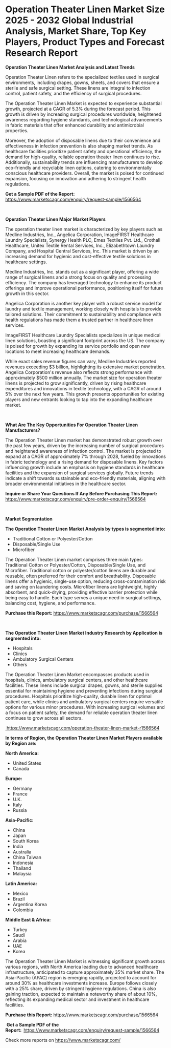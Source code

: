 <p><h1>Operation Theater Linen Market Size 2025 - 2032 Global Industrial Analysis, Market Share, Top Key Players, Product Types and Forecast Research Report</h1></p><p><strong>Operation Theater Linen Market Analysis and Latest Trends</strong></p>
<p><p>Operation Theater Linen refers to the specialized textiles used in surgical environments, including drapes, gowns, sheets, and covers that ensure a sterile and safe surgical setting. These linens are integral to infection control, patient safety, and the efficiency of surgical procedures. </p><p>The Operation Theater Linen Market is expected to experience substantial growth, projected at a CAGR of 5.3% during the forecast period. This growth is driven by increasing surgical procedures worldwide, heightened awareness regarding hygiene standards, and technological advancements in fabric materials that offer enhanced durability and antimicrobial properties. </p><p>Moreover, the adoption of disposable linens due to their convenience and effectiveness in infection prevention is also shaping market trends. As healthcare facilities prioritize patient safety and operational efficiency, the demand for high-quality, reliable operation theater linen continues to rise. Additionally, sustainability trends are influencing manufacturers to develop eco-friendly and recyclable linen options, catering to environmentally conscious healthcare providers. Overall, the market is poised for continued expansion, focusing on innovation and adhering to stringent health regulations.</p></p>
<p><strong>Get a Sample PDF of the Report:&nbsp;</strong> <a href="https://www.marketscagr.com/enquiry/request-sample/1566564?utm_campaign=3432&utm_medium=2&utm_source=Github&utm_content=ia&utm_term=22032025&utm_id=operation-theater-linen">https://www.marketscagr.com/enquiry/request-sample/1566564</a></p>
<p>&nbsp;</p>
<p><strong>Operation Theater Linen Major Market Players</strong></p>
<p><p>The operation theater linen market is characterized by key players such as Medline Industries, Inc., Angelica Corporation, ImageFIRST Healthcare Laundry Specialists, Synergy Health PLC, Emes Textiles Pvt. Ltd., Crothall Healthcare, Unitex Textile Rental Services, Inc., Elizabethtown Laundry Company, and Hospital Central Services, Inc. This market is driven by an increasing demand for hygienic and cost-effective textile solutions in healthcare settings.</p><p>Medline Industries, Inc. stands out as a significant player, offering a wide range of surgical linens and a strong focus on quality and processing efficiency. The company has leveraged technology to enhance its product offerings and improve operational performance, positioning itself for future growth in this sector.</p><p>Angelica Corporation is another key player with a robust service model for laundry and textile management, working closely with hospitals to provide tailored solutions. Their commitment to sustainability and compliance with health regulations has made them a trusted partner in healthcare linen services.</p><p>ImageFIRST Healthcare Laundry Specialists specializes in unique medical linen solutions, boasting a significant footprint across the US. The company is poised for growth by expanding its service portfolio and open new locations to meet increasing healthcare demands.</p><p>While exact sales revenue figures can vary, Medline Industries reported revenues exceeding $3 billion, highlighting its extensive market penetration. Angelica Corporation's revenue also reflects strong performance with approximately $500 million annually. The market size for operation theater linens is projected to grow significantly, driven by rising healthcare expenditures and innovations in textile technology, with a CAGR of around 5% over the next few years. This growth presents opportunities for existing players and new entrants looking to tap into the expanding healthcare market.</p></p>
<p>&nbsp;</p>
<p><strong>What Are The Key Opportunities For Operation Theater Linen Manufacturers?</strong></p>
<p><p>The Operation Theater Linen market has demonstrated robust growth over the past few years, driven by the increasing number of surgical procedures and heightened awareness of infection control. The market is projected to expand at a CAGR of approximately 7% through 2028, fueled by innovations in fabric technology and a rising demand for disposable linens. Key factors influencing growth include an emphasis on hygiene standards in healthcare facilities and the expansion of surgical services globally. Future trends indicate a shift towards sustainable and eco-friendly materials, aligning with broader environmental initiatives in the healthcare sector.</p></p>
<p><strong>Inquire or Share Your Questions If Any Before Purchasing This Report:</strong> <a href="https://www.marketscagr.com/enquiry/pre-order-enquiry/1566564?utm_campaign=3432&utm_medium=2&utm_source=Github&utm_content=ia&utm_term=22032025&utm_id=operation-theater-linen">https://www.marketscagr.com/enquiry/pre-order-enquiry/1566564</a></p>
<p>&nbsp;</p>
<p><strong>Market Segmentation</strong></p>
<p><strong>The Operation Theater Linen Market Analysis by types is segmented into:</strong></p>
<p><ul><li>Traditional Cotton or Polyester/Cotton</li><li>Disposable/Single Use</li><li>Microfiber</li></ul></p>
<p><p>The Operation Theater Linen market comprises three main types: Traditional Cotton or Polyester/Cotton, Disposable/Single Use, and Microfiber. Traditional cotton or polyester/cotton linens are durable and reusable, often preferred for their comfort and breathability. Disposable linens offer a hygienic, single-use option, reducing cross-contamination risk and saving on laundering costs. Microfiber linens are lightweight, highly absorbent, and quick-drying, providing effective barrier protection while being easy to handle. Each type serves a unique need in surgical settings, balancing cost, hygiene, and performance.</p></p>
<p><strong>Purchase this Report:&nbsp;</strong><a href="https://www.marketscagr.com/purchase/1566564?utm_campaign=3432&utm_medium=2&utm_source=Github&utm_content=ia&utm_term=22032025&utm_id=operation-theater-linen">https://www.marketscagr.com/purchase/1566564</a></p>
<p>&nbsp;</p>
<p><strong>The Operation Theater Linen Market Industry Research by Application is segmented into:</strong></p>
<p><ul><li>Hospitals</li><li>Clinics</li><li>Ambulatory Surgical Centers</li><li>Others</li></ul></p>
<p><p>The Operation Theater Linen Market encompasses products used in hospitals, clinics, ambulatory surgical centers, and other healthcare facilities. These linens include surgical drapes, gowns, and sterile supplies essential for maintaining hygiene and preventing infections during surgical procedures. Hospitals prioritize high-quality, durable linen for optimal patient care, while clinics and ambulatory surgical centers require versatile options for various minor procedures. With increasing surgical volumes and a focus on patient safety, the demand for reliable operation theater linen continues to grow across all sectors.</p></p>
<p><a href="https://www.marketscagr.com/operation-theater-linen-market-r1566564?utm_campaign=3432&utm_medium=2&utm_source=Github&utm_content=ia&utm_term=22032025&utm_id=operation-theater-linen">&nbsp;https://www.marketscagr.com/operation-theater-linen-market-r1566564</a></p>
<p><strong>In terms of Region, the Operation Theater Linen Market Players available by Region are:</strong></p>
<p>
    <p> <strong> North America: </strong>
        <ul>
            <li>United States</li>
            <li>Canada</li>
        </ul>
        </p> 
    <p> <strong> Europe: </strong>
        <ul>
            <li>Germany</li>
            <li>France</li>
            <li>U.K.</li>
            <li>Italy</li>
            <li>Russia</li>
        </ul>
        </p> 
    <p> <strong> Asia-Pacific: </strong>
        <ul>
            <li>China</li>
            <li>Japan</li>
            <li>South Korea</li>
            <li>India</li>
            <li>Australia</li>
            <li>China Taiwan</li>
            <li>Indonesia</li>
            <li>Thailand</li>
            <li>Malaysia</li>
        </ul>
        </p> 
    <p> <strong> Latin America: </strong>
        <ul>
            <li>Mexico</li>
            <li>Brazil</li>
            <li>Argentina Korea</li>
            <li>Colombia</li>
        </ul>
        </p> 
    <p> <strong> Middle East & Africa: </strong>
        <ul>
            <li>Turkey</li>
            <li>Saudi</li>
            <li>Arabia</li>
            <li>UAE</li>
            <li>Korea</li>
        </ul>
    </p>
    </p>
<p><p>The Operation Theater Linen Market is witnessing significant growth across various regions, with North America leading due to advanced healthcare infrastructure, anticipated to capture approximately 35% market share. The Asia-Pacific (APAC) region is emerging rapidly, projected to account for around 30% as healthcare investments increase. Europe follows closely with a 25% share, driven by stringent hygiene regulations. China is also gaining traction, expected to maintain a noteworthy share of about 10%, reflecting its expanding medical sector and investment in healthcare facilities.</p></p>
<p><strong>Purchase this Report: </strong><a href="https://www.marketscagr.com/purchase/1566564?utm_campaign=3432&utm_medium=2&utm_source=Github&utm_content=ia&utm_term=22032025&utm_id=operation-theater-linen">https://www.marketscagr.com/purchase/1566564</a></p>
<p>&nbsp;<strong>Get a Sample PDF of the Report:&nbsp;&nbsp;</strong><a href="https://www.marketscagr.com/enquiry/request-sample/1566564?utm_campaign=3432&utm_medium=2&utm_source=Github&utm_content=ia&utm_term=22032025&utm_id=operation-theater-linen">https://www.marketscagr.com/enquiry/request-sample/1566564</a></p>
<p><strong></strong></p>
<p>Check more reports on <a href="https://www.marketscagr.com/?utm_campaign=3432&utm_medium=2&utm_source=Github&utm_content=ia&utm_term=22032025&utm_id=operation-theater-linen">https://www.marketscagr.com/</a></p>